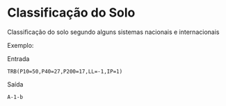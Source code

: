 # Classificação do Solo
Classificação do solo segundo alguns sistemas nacionais e internacionais

Exemplo:

Entrada
```
TRB(P10=50,P40=27,P200=17,LL=-1,IP=1)
```

Saída
```
A-1-b
```
